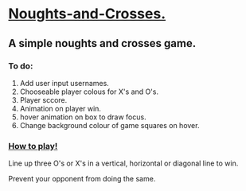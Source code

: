 <h1><ins>Noughts-and-Crosses.</ins></h1>
<h2>A simple noughts and crosses game. </h2>
<h3>To do: </h3>
<ol>
  <li> Add user input usernames.</li> 
  <li> Chooseable player colous for X's and O's.</li>
  <li> Player sccore. </li>
  <li> Animation on player win. </li>
  <li> hover animation on box to draw focus.</li>
  <li> Change background colour of game squares on hover. </li>
</ol>

<h3> <ins> How to play! </ins> </h3>

  <p>Line up three O's or X's in a vertical, horizontal or diagonal line to win. </p> 
  <p> Prevent your opponent from doing the same. </p>


